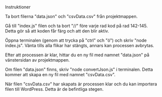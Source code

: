 Instruktioner

Ta bort filerna "data.json" och "csvData.csv" från projektmappen.

Gå till "index.js" filen och ta bort "//" före varje rad kod på rad 142-145. Detta gör så att koden får färg och att den blir aktiv.

Öppna terminalen (genom att trycka på "ctrl" och "ö") och skriv "node index.js". Vänta tills alla flikar har stängts, annars kan processen avbrytas.

Efter att processen är klar, hittar du en ny fil med namnet "data.json" på vänstersidan av projektmappen.

Om filen "data.json" finns, skriv "node convertJson.js" i terminalen. Detta kommer att skapa en ny fil med namnet "csvData.csv".

När filen "csvData.csv" har skapats är processen klar och du kan importera filen till WordPress. Detta är de befintliga stegen.
